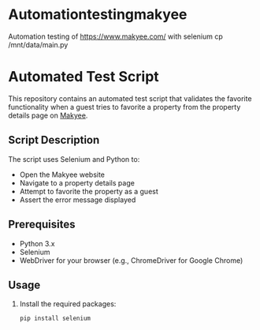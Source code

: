 # Automationtestingmakyee
Automation testing of https://www.makyee.com/ with selenium 
cp /mnt/data/main.py
# Automated Test Script

This repository contains an automated test script that validates the favorite functionality when a guest tries to favorite a property from the property details page on [Makyee](https://www.makyee.com/).

## Script Description

The script uses Selenium and Python to:
- Open the Makyee website
- Navigate to a property details page
- Attempt to favorite the property as a guest
- Assert the error message displayed

## Prerequisites

- Python 3.x
- Selenium
- WebDriver for your browser (e.g., ChromeDriver for Google Chrome)

## Usage

1. Install the required packages:
   ```bash
   pip install selenium

